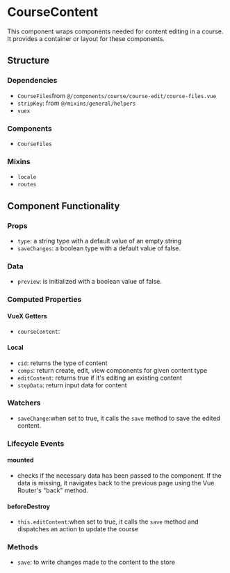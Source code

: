 CourseContent 
===============
This component wraps components needed for content editing in a course. It provides a container or layout for these components. 

## Structure
### Dependencies
* `CourseFiles`from `@/components/course/course-edit/course-files.vue` 
* `stripKey`: from `@/mixins/general/helpers`
* `vuex`

### Components
- `CourseFiles`

### Mixins
* `locale`
* `routes`

Component Functionality
---------

### Props
- `type`: a string type with a default value of an empty string
- `saveChanges`: a boolean type with a default value of false.

### Data
- `preview`: is initialized with a boolean value of false.

### Computed Properties
#### VueX Getters

- `courseContent`: 

#### Local
- `cid`: returns the type of content
- `comps`: return create, edit, view components for given content type
- `editContent`: returns true if it's editing an existing content 
- `stepData`: return input data for content 

### Watchers
- `saveChange`:when set to true, it calls the `save` method to save the edited content.

### Lifecycle Events
#### mounted
-  checks if the necessary data has been passed to the component. If the data is missing, it navigates back to the previous page using the Vue Router's "back" method.

#### beforeDestroy
- `this.editContent`:when set to true, it calls the `save` method and dispatches an action to update the course

### Methods
- `save`: to write changes made to the content to the store 

